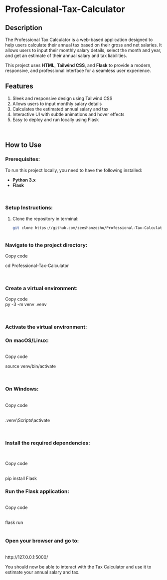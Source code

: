 # Professional-Tax-Calculator

## Description
The Professional Tax Calculator is a web-based application designed to help users calculate their annual tax based on their gross and net salaries. It allows users to input their monthly salary details, select the month and year, and get an estimate of their annual salary and tax liabilities.

This project uses **HTML**, **Tailwind CSS**, and **Flask** to provide a modern, responsive, and professional interface for a seamless user experience.

## Features
1. Sleek and responsive design using Tailwind CSS  
2. Allows users to input monthly salary details  
3. Calculates the estimated annual salary and tax  
4. Interactive UI with subtle animations and hover effects  
5. Easy to deploy and run locally using Flask  

<br>

## How to Use

### Prerequisites:
To run this project locally, you need to have the following installed:

- **Python 3.x**
- **Flask**

<br>

### Setup Instructions:

1. Clone the repository in terminal:

   ```bash
   git clone https://github.com/zeeshanzeshu/Professional-Tax-Calculator



### Navigate to the project directory:

 Copy code
<br>

cd Professional-Tax-Calculator

<br>

### Create a virtual environment:

 Copy code
<br>
 py -3 -m venv .venv

<br>

### Activate the virtual environment:

### On macOS/Linux:
<br>
 Copy code
<br>

source venv/bin/activate

<br>


### On Windows:
<br>
 Copy code
<br><br>

.venv\Scripts\activate

<br>

###  Install the required dependencies:
<br>

 Copy code
<br><br>

pip install Flask
<br>

### Run the Flask application:
<br>
 Copy code
<br><br>

flask run
<br><br>


### Open your browser and go to:
<br>
http://127.0.0.1:5000/

You should now be able to interact with the Tax Calculator and use it to estimate your annual salary and tax.


